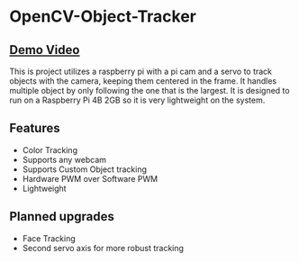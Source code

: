 # OpenCV-Object-Tracker
## [Demo Video](https://hc-cdn.hel1.your-objectstorage.com/s/v3/e0889ae9df2a7d9371d86adccbf85f3c0d85f0de_img_3412.mp4)

This is project utilizes a raspberry pi with a pi cam and a servo to track objects with the camera, keeping them centered in the frame.
It handles multiple object by only following the one that is the largest. It is designed to run on a Raspberry Pi 4B 2GB so it is very lightweight on the system.

## Features
- Color Tracking
- Supports any webcam
- Supports Custom Object tracking
- Hardware PWM over Software PWM
- Lightweight

## Planned upgrades
- Face Tracking
- Second servo axis for more robust tracking
